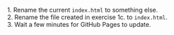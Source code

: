 1\. Rename the current `index.html` to something else.<br>
2\. Rename the file created in exercise 1c. to `index.html`.<br>
3\. Wait a few minutes for GitHub Pages to update.
